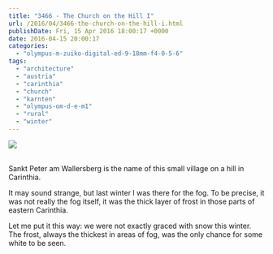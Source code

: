 ```yaml
---
title: "3466 - The Church on the Hill I"
url: /2016/04/3466-the-church-on-the-hill-i.html
publishDate: Fri, 15 Apr 2016 18:00:17 +0000
date: 2016-04-15 20:00:17
categories: 
  - "olympus-m-zuiko-digital-ed-9-18mm-f4-0-5-6"
tags: 
  - "architecture"
  - "austria"
  - "carinthia"
  - "church"
  - "karnten"
  - "olympus-om-d-e-m1"
  - "rural"
  - "winter"
---
```

<div class="container">
<div class="center"><a target="_blank" href="https://d25zfm9zpd7gm5.cloudfront.net/1200x1200/2015/20151227_111610_lr.jpg"><img class="webfeedsFeaturedVisual" src="https://d25zfm9zpd7gm5.cloudfront.net/0600x0600/2015/20151227_111610_lr.jpg" /></a></div>
</div>
<br />

Sankt Peter am Wallersberg is the name of this small village on a hill in Carinthia. 

<a target="_blank" href="https://d25zfm9zpd7gm5.cloudfront.net/1200x1200/2015/20151227_111533_lr.jpg"><img style="margin: 0pt 10px 0pt 0px; float: left;" src="https://d25zfm9zpd7gm5.cloudfront.net/0150x0150/2015/20151227_111533_lr.jpg" alt="" border="0" /></a> It may sound strange, but last winter I was there for the fog. To be precise, it was not really the fog itself, it was the thick layer of frost in those parts of eastern Carinthia.

<a target="_blank" href="https://d25zfm9zpd7gm5.cloudfront.net/1200x1200/2015/20151227_111854_lr.jpg"><img style="margin: 0pt 0px 0pt 10px; float: right;" src="https://d25zfm9zpd7gm5.cloudfront.net/0150x0150/2015/20151227_111854_lr.jpg" alt="" border="0" /></a> Let me put it this way: we were not exactly graced with snow this winter. The frost, always the thickest in areas of fog, was the only chance for some white to be seen.
